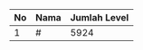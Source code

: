 | No | Nama            | Jumlah Level |
|----|-----------------|--------------|
| 1  | #    |    5924        |
